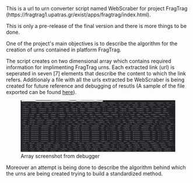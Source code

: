 <p>This is a url to urn converter script named WebScraber for project FragTrag (https://fragtrag1.upatras.gr/exist/apps/fragtrag/index.html).</p>
<p>This is only a pre-release of the final version and there is more things to be done.</p>
<p>One of the project's main objectives is to describe the algorithm for the creation of urns contained in platform FragTrag.</p>
<p>The script creates on two dimensional array which contains required information for implimenting FragTrag urns. Each extracted link (url) is seperated in seven [7] elements that describe the content to which the link refers. Additionaly a file with all the urls extracted be WebScraber is being created for future reference and debugging of resutls (A sample of the file exported can be found <a href="Docs/urls.txt" target="_blank">here</a>).</p>
<p><figure><img src="Docs/ssht-01.png" alt="Array screenshot from debugger" title="Array screenshot from debugger"><figcaption>Array screenshot from debugger</figcaption></figure></p>
<p>Moreover an attempt is being done to describe the algorithm behind which the urns are being created trying to build a standardized method.</p>
